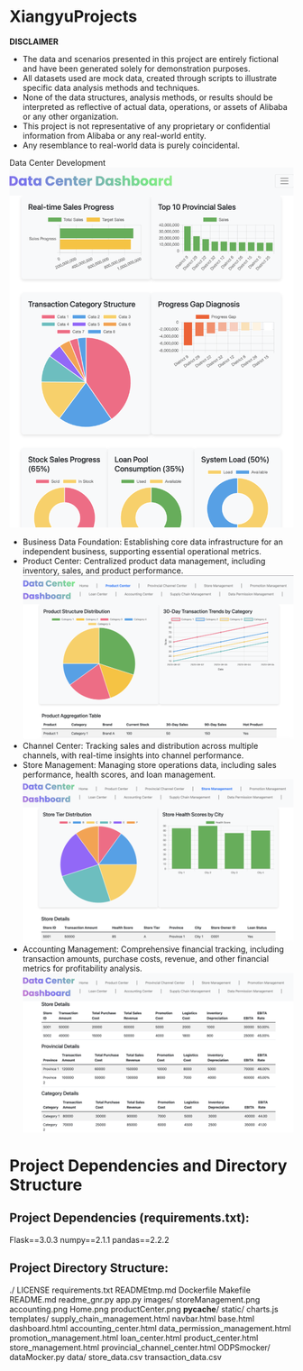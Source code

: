# XiangyuProjects


__DISCLAIMER__
- The data and scenarios presented in this project are entirely fictional and have been generated solely for demonstration purposes.
- All datasets used are mock data, created through scripts to illustrate specific data analysis methods and techniques. 
- None of the data structures, analysis methods, or results should be interpreted as reflective of actual data, operations, or assets of Alibaba or any other organization. 
- This project is not representative of any proprietary or confidential information from Alibaba or any real-world entity. 
- Any resemblance to real-world data is purely coincidental.

Data Center Development
![alt text](images/Home.png)
- Business Data Foundation: Establishing core data infrastructure for an independent business, supporting essential operational metrics.
- Product Center: Centralized product data management, including inventory, sales, and product performance.
![alt text](images/productCenter.png)
- Channel Center: Tracking sales and distribution across multiple channels, with real-time insights into channel performance.
- Store Management: Managing store operations data, including sales performance, health scores, and loan management.
![alt text](images/storeManagement.png)
- Accounting Management: Comprehensive financial tracking, including transaction amounts, purchase costs, revenue, and other financial metrics for profitability analysis.
![alt text](images/accounting.png)


# Project Dependencies and Directory Structure

## Project Dependencies (requirements.txt):
Flask==3.0.3
numpy==2.1.1
pandas==2.2.2


## Project Directory Structure:
./
    LICENSE
    requirements.txt
    READMEtmp.md
    Dockerfile
    Makefile
    README.md
    readme_gnr.py
    app.py
    images/
        storeManagement.png
        accounting.png
        Home.png
        productCenter.png
    __pycache__/
    static/
        charts.js
    templates/
        supply_chain_management.html
        navbar.html
        base.html
        dashboard.html
        accounting_center.html
        data_permission_management.html
        promotion_management.html
        loan_center.html
        product_center.html
        store_management.html
        provincial_channel_center.html
    ODPSmocker/
        dataMocker.py
    data/
        store_data.csv
        transaction_data.csv
